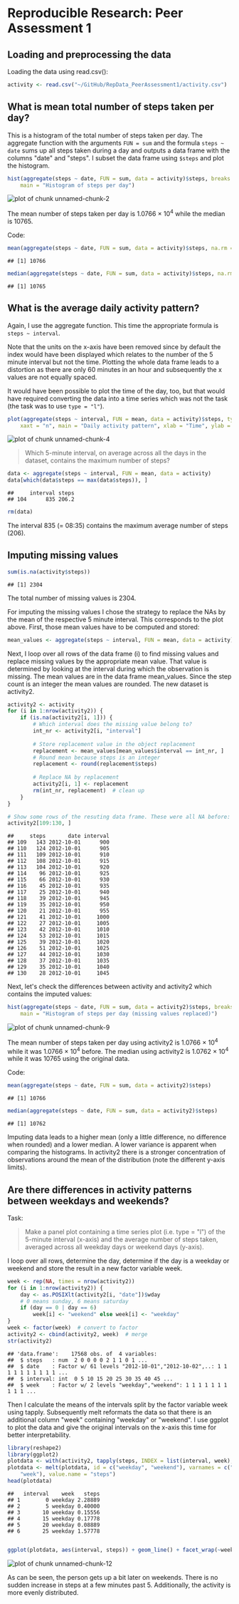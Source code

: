 # Reproducible Research: Peer Assessment 1

## Loading and preprocessing the data
Loading the data using read.csv():


```r
activity <- read.csv("~/GitHub/RepData_PeerAssessment1/activity.csv")
```


## What is mean total number of steps taken per day?
This is a histogram of the total number of steps taken per day.
The aggregate function with the arguments `FUN = sum` and the formula 
`steps ~ date` sums up all steps taken during a day and outputs a data frame
with the columns "date" and "steps". I subset the data frame using `$steps` and
plot the histogram.

```r
hist(aggregate(steps ~ date, FUN = sum, data = activity)$steps, breaks = 10, 
    main = "Histogram of steps per day")
```

![plot of chunk unnamed-chunk-2](figure/unnamed-chunk-2.png) 


The mean number of steps taken per day is 
1.0766 &times; 10<sup>4</sup>
while the median is 
10765.

Code:

```r
mean(aggregate(steps ~ date, FUN = sum, data = activity)$steps, na.rm = T)
```

```
## [1] 10766
```

```r
median(aggregate(steps ~ date, FUN = sum, data = activity)$steps, na.rm = T)
```

```
## [1] 10765
```


## What is the average daily activity pattern?
Again, I use the aggregate function. This time the appropriate formula is
`steps ~ interval`. 

Note that the units on the x-axis have been removed
since by default the index would have been displayed which relates to the 
number of the 5 minute interval but not the time. Plotting the whole data frame
leads to a distortion as there are only 60 minutes in an hour and subsequently
the x values are not equally spaced.

It would have been possible to plot the time of the day, too, but that would 
have required converting the data into a time series which was not the task
(the task was to use `type = "l"`).

```r
plot(aggregate(steps ~ interval, FUN = mean, data = activity)$steps, type = "l", 
    xaxt = "n", main = "Daily activity pattern", xlab = "Time", ylab = "Average number of steps")
```

![plot of chunk unnamed-chunk-4](figure/unnamed-chunk-4.png) 


> Which 5-minute interval, on average across all the days in the dataset, 
> contains the maximum number of steps?


```r
data <- aggregate(steps ~ interval, FUN = mean, data = activity)
data[which(data$steps == max(data$steps)), ]
```

```
##     interval steps
## 104      835 206.2
```

```r
rm(data)
```


The interval 835 (= 08:35) contains the maximum average number of steps (206).

## Imputing missing values

```r
sum(is.na(activity$steps))
```

```
## [1] 2304
```

The total number of missing values is 2304.

For imputing the missing values I chose the strategy to replace the NAs by 
the mean of the respective 5 minute interval. This corresponds to the plot above.
First, those mean values have to be computed and stored:

```r
mean_values <- aggregate(steps ~ interval, FUN = mean, data = activity)
```


Next, I loop over all rows of the data frame (i) to find missing values
and replace missing values by the appropriate mean value. That value is 
determined by looking at the interval during which the observation is missing.
The mean values are in the data frame mean_values. Since the step count is an
integer the mean values are rounded. The new dataset is activity2.


```r
activity2 <- activity
for (i in 1:nrow(activity2)) {
    if (is.na(activity2[i, 1])) {
        # Which interval does the missing value belong to?
        int_nr <- activity2[i, "interval"]
        
        # Store replacement value in the object replacement
        replacement <- mean_values[mean_values$interval == int_nr, ]
        # Round mean because steps is an integer
        replacement <- round(replacement$steps)
        
        # Replace NA by replacement
        activity2[i, 1] <- replacement
        rm(int_nr, replacement)  # clean up
    }
}

# Show some rows of the resuting data frame. These were all NA before:
activity2[109:130, ]
```

```
##     steps       date interval
## 109   143 2012-10-01      900
## 110   124 2012-10-01      905
## 111   109 2012-10-01      910
## 112   108 2012-10-01      915
## 113   104 2012-10-01      920
## 114    96 2012-10-01      925
## 115    66 2012-10-01      930
## 116    45 2012-10-01      935
## 117    25 2012-10-01      940
## 118    39 2012-10-01      945
## 119    35 2012-10-01      950
## 120    21 2012-10-01      955
## 121    41 2012-10-01     1000
## 122    27 2012-10-01     1005
## 123    42 2012-10-01     1010
## 124    53 2012-10-01     1015
## 125    39 2012-10-01     1020
## 126    51 2012-10-01     1025
## 127    44 2012-10-01     1030
## 128    37 2012-10-01     1035
## 129    35 2012-10-01     1040
## 130    28 2012-10-01     1045
```


Next, let's check the differences between activity and activity2 which contains
the imputed values:


```r
hist(aggregate(steps ~ date, FUN = sum, data = activity2)$steps, breaks = 10, 
    main = "Histogram of steps per day (missing values replaced)")
```

![plot of chunk unnamed-chunk-9](figure/unnamed-chunk-9.png) 


The mean number of steps taken per day using activity2 is 
1.0766 &times; 10<sup>4</sup>
while it was 
1.0766 &times; 10<sup>4</sup>
before.
The median using activity2 is 
1.0762 &times; 10<sup>4</sup>
while it was 
10765
using the original data.

Code:

```r
mean(aggregate(steps ~ date, FUN = sum, data = activity2)$steps)
```

```
## [1] 10766
```

```r
median(aggregate(steps ~ date, FUN = sum, data = activity2)$steps)
```

```
## [1] 10762
```


Imputing data leads to a higher mean (only a little difference, no difference 
when rounded) and a lower median. 
A lower variance is
apparent when comparing the histograms. In activity2 there is a stronger
concentration of observations around the mean of the distribution (note the 
different y-axis limits).

## Are there differences in activity patterns between weekdays and weekends?
Task:
> Make a panel plot containing a time series plot (i.e. type = "l") of 
> the 5-minute interval (x-axis) and the average number of steps taken, 
> averaged across all weekday days or weekend days (y-axis).

I loop over all rows, determine the day, determine if the day is a weekday or 
weekend and store the result in a new factor variable week.


```r
week <- rep(NA, times = nrow(activity2))
for (i in 1:nrow(activity2)) {
    day <- as.POSIXlt(activity2[i, "date"])$wday
    # 0 means sunday, 6 means saturday
    if (day == 0 | day == 6) 
        week[i] <- "weekend" else week[i] <- "weekday"
}
week <- factor(week)  # convert to factor
activity2 <- cbind(activity2, week)  # merge
str(activity2)
```

```
## 'data.frame':	17568 obs. of  4 variables:
##  $ steps   : num  2 0 0 0 0 2 1 1 0 1 ...
##  $ date    : Factor w/ 61 levels "2012-10-01","2012-10-02",..: 1 1 1 1 1 1 1 1 1 1 ...
##  $ interval: int  0 5 10 15 20 25 30 35 40 45 ...
##  $ week    : Factor w/ 2 levels "weekday","weekend": 1 1 1 1 1 1 1 1 1 1 ...
```


Then I calculate the means of the intervals split by the factor variable week
using tapply. Subsequently melt reformats the data so that there is an 
additional column "week" containing "weekday" or "weekend". I use ggplot to
plot the data and give the original intervals on the x-axis this time for 
better interpretability.


```r
library(reshape2)
library(ggplot2)
plotdata <- with(activity2, tapply(steps, INDEX = list(interval, week), mean))
plotdata <- melt(plotdata, id = c("weekday", "weekend"), varnames = c("interval", 
    "week"), value.name = "steps")
head(plotdata)
```

```
##   interval    week   steps
## 1        0 weekday 2.28889
## 2        5 weekday 0.40000
## 3       10 weekday 0.15556
## 4       15 weekday 0.17778
## 5       20 weekday 0.08889
## 6       25 weekday 1.57778
```

```r

ggplot(plotdata, aes(interval, steps)) + geom_line() + facet_wrap(~week, nrow = 2)
```

![plot of chunk unnamed-chunk-12](figure/unnamed-chunk-12.png) 


As can be seen, the person gets up a bit later on weekends. There is no sudden
increase in steps at a few minutes past 5. Additionally, the activity is more 
evenly distributed.
